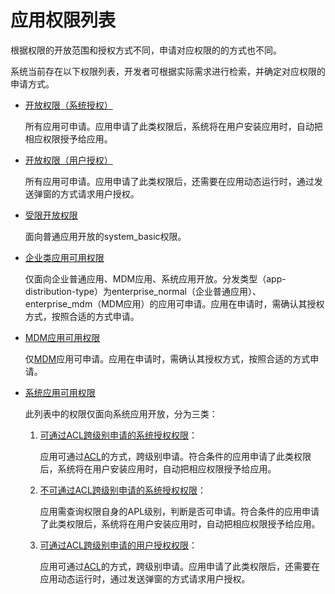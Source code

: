 # 应用权限列表

根据权限的开放范围和授权方式不同，申请对应权限的的方式也不同。

系统当前存在以下权限列表，开发者可根据实际需求进行检索，并确定对应权限的申请方式。

- [开放权限（系统授权）](permissions-for-all.md)
  
   所有应用可申请。应用申请了此类权限后，系统将在用户安装应用时，自动把相应权限授予给应用。

- [开放权限（用户授权）](permissions-for-all-user.md)

   所有应用可申请。应用申请了此类权限后，还需要在应用动态运行时，通过发送弹窗的方式请求用户授权。

- [受限开放权限](restricted-permissions.md)

   面向普通应用开放的system_basic权限。

- [企业类应用可用权限](permissions-for-enterprise-apps.md)

   仅面向企业普通应用、MDM应用<!--Del-->、系统应用<!--DelEnd-->开放。分发类型（app-distribution-type）为enterprise_normal（企业普通应用）、enterprise_mdm（MDM应用）的应用可申请。应用在申请时，需确认其授权方式，按照合适的方式申请。

- [MDM应用可用权限](permissions-for-mdm-apps.md)

  仅[MDM](../../mdm/mdm-kit-intro.md)应用可申请。应用在申请时，需确认其授权方式，按照合适的方式申请。

<!--Del-->
- [系统应用可用权限](permissions-for-system-apps.md)

   此列表中的权限仅面向系统应用开放，分为三类：

   1. [可通过ACL跨级别申请的系统授权权限](permissions-for-system-apps.md)：

       应用可通过[ACL](declare-permissions-in-acl.md)的方式，跨级别申请。符合条件的应用申请了此类权限后，系统将在用户安装应用时，自动把相应权限授予给应用。
   2. [不可通过ACL跨级别申请的系统授权权限](permissions-for-system-apps-no-acl.md)：

       应用需查询权限自身的APL级别，判断是否可申请。符合条件的应用申请了此类权限后，系统将在用户安装应用时，自动把相应权限授予给应用。

   3. [可通过ACL跨级别申请的用户授权权限](permissions-for-system-apps-user.md)：

       应用可通过[ACL](declare-permissions-in-acl.md)的方式，跨级别申请。应用申请了此类权限后，还需要在应用动态运行时，通过发送弹窗的方式请求用户授权。

<!--DelEnd-->
